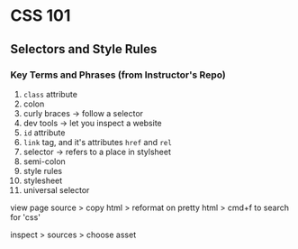 # CSS 101
## Selectors and Style Rules
### Key Terms and Phrases (from Instructor's Repo)
1. `class` attribute
2. colon 
3. curly braces -> follow a selector 
4. dev tools -> let you inspect a website
5. `id` attribute
6. `link` tag, and it's attributes `href` and `rel`
7. selector -> refers to a place in stylsheet 
8. semi-colon
9. style rules
10. stylesheet
11. universal selector 

view page source > copy html > reformat on pretty html > cmd+f to search for 'css'


inspect > sources > choose asset 